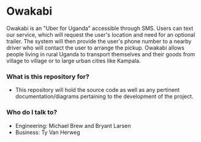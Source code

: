 # Owakabi #

Owakabi is an "Uber for Uganda" accessible through SMS. Users can text our service, which will request the user's location and need for an optional trailer. The system will then provide the user's phone number to a nearby driver who will contact the user to arrange the pickup. Owakabi allows people living in rural Uganda to transport themselves and their goods from village to village or to large urban cities like Kampala. 

### What is this repository for? ###

* This repository will hold the source code as well as any pertinent documentation/diagrams pertaining to the development of the project.

### Who do I talk to? ###

* Engineering: Michael Brew and Bryant Larsen
* Business: Ty Van Herweg